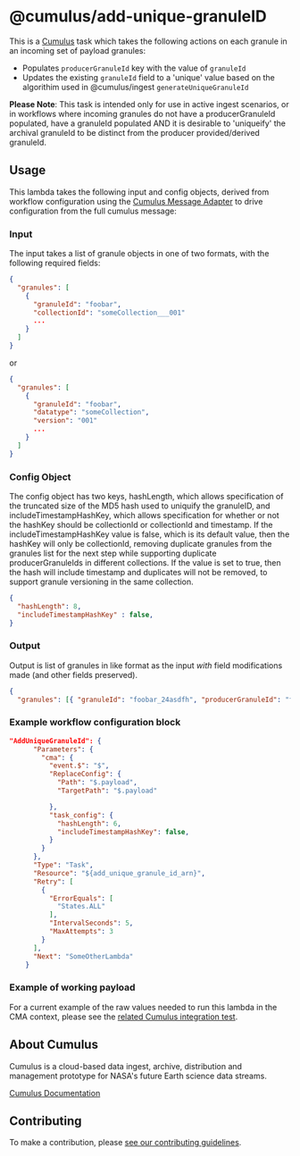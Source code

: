# @cumulus/add-unique-granuleID

This is a [Cumulus](https://nasa.github.io/cumulus) task which takes the following actions on each granule in an incoming set of payload granules:

- Populates `producerGranuleId` key with the value of `granuleId`
- Updates the existing `granuleId` field to a 'unique' value based on the algorithim used in @cumulus/ingest `generateUniqueGranuleId`

**Please Note**: This task is intended only for use in active ingest scenarios, or in workflows where incoming granules do not have a producerGranuleId populated, have a granuleId populated AND it is desirable to 'uniqueify' the archival granuleId to be distinct from the producer provided/derived granuleId.

## Usage

This lambda takes the following input and config objects, derived from workflow configuration using the [Cumulus Message Adapter](https://github.com/nasa/cumulus-message-adapter/blob/master/CONTRACT.md) to drive configuration from the full cumulus message:

### Input

The input takes a list of granule objects in one of two formats, with the following required fields:

```json
{
  "granules": [
    {
      "granuleId": "foobar",
      "collectionId": "someCollection___001"
      ...
    }
  ]
}
```

or

```json
{
  "granules": [
    {
      "granuleId": "foobar",
      "datatype": "someCollection",
      "version": "001"
      ...
    }
  ]
}
```

### Config Object

The config object has two keys, hashLength, which  allows specification of the truncated size of the MD5 hash used to uniquify the granuleID, and
includeTimestampHashKey, which allows specification for whether or not the hashKey should be collectionId or collectionId and timestamp. If the
includeTimestampHashKey value is false, which is its default value, then the hashKey will only be collectionId, removing duplicate granules from the granules list for the next step while supporting duplicate producerGranuleIds in different collections. If the value is set to true, then the hash will include timestamp and duplicates will not be removed, to support granule versioning in the same collection.

```json
{
  "hashLength": 8,
  "includeTimestampHashKey" : false,
}
```

### Output

Output is list of granules in like format as the input *with* field modifications made (and other fields preserved).

```JSON
{
  "granules": [{ "granuleId": "foobar_24asdfh", "producerGranuleId": "foobar", "datatype": "someCollection", "version": "001" }]}
```

### Example workflow configuration block

```json
"AddUniqueGranuleId": {
      "Parameters": {
        "cma": {
          "event.$": "$",
          "ReplaceConfig": {
            "Path": "$.payload",
            "TargetPath": "$.payload"

          },
          "task_config": {
            "hashLength": 6,
            "includeTimestampHashKey": false,
          }
        }
      },
      "Type": "Task",
      "Resource": "${add_unique_granule_id_arn}",
      "Retry": [
        {
          "ErrorEquals": [
            "States.ALL"
          ],
          "IntervalSeconds": 5,
          "MaxAttempts": 3
        }
      ],
      "Next": "SomeOtherLambda"
    }
```

### Example of working payload

For a current example of the raw values needed to run this lambda in the CMA context, please see the [related Cumulus integration test](https://github.com/nasa/cumulus/example/spec/parallel/addUniqueGranuleId/AddUniqueGranuleIdSpec.js#L35).

## About Cumulus

Cumulus is a cloud-based data ingest, archive, distribution and management prototype for NASA's future Earth science data streams.

[Cumulus Documentation](https://nasa.github.io/cumulus)

## Contributing

To make a contribution, please [see our contributing guidelines](https://github.com/nasa/cumulus/blob/master/CONTRIBUTING.md).
